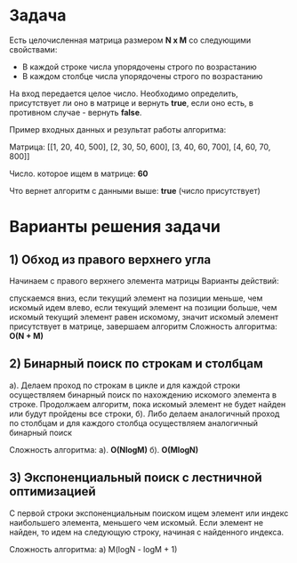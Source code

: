 # Задача
Есть целочисленная матрица размером **N x M** со следующими свойствами:

- В каждой строке числа упорядочены строго по возрастанию
- В каждом столбце числа упорядочены строго по возрастанию

На вход передается целое число. Необходимо определить, присутствует ли оно в матрице и вернуть **true**, если оно есть, в противном случае - вернуть **false**.

Пример входных данных и результат работы алгоритма:

Матрица: [[1, 20, 40, 500], [2, 30, 50, 600], [3, 40, 60, 700], [4, 60, 70, 800]]

Число. которое ищем в матрице: **60**

Что вернет алгоритм с данными выше: **true** (число присутствует)

# Варианты решения задачи
## 1) Обход из правого верхнего угла
Начинаем с правого верхнего элемента матрицы
Варианты действий:

спускаемся вниз, если текущий элемент на позиции меньше, чем искомый
идем влево, если текущий элемент на позиции больше, чем искомый
текущий элемент равен искомому, значит искомый элемент присутствует в матрице, завершаем алгоритм
Сложность алгоритма: **O(N + M)**

## 2) Бинарный поиск по строкам и столбцам
а). Делаем проход по строкам в цикле и для каждой строки осуществляем бинарный поиск по нахождению искомого элемента в строке. Продолжаем алгоритм, пока искомый элемент не будет найден или будут пройдены все строки, б). Либо делаем аналогичный проход по столбцам и для каждого столбца осуществляем аналогичный бинарный поиск

Сложность алгоритма: а). **O(NlogM)** б). **O(MlogN)**

## 3) Экспоненциальный поиск с лестничной оптимизацией
С первой строки экспоненциальным поиском ищем элемент или индекс наибольшего элемента, меньшего чем искомый. Если элемент не найден, то идем на следующую строку, начиная с найденного индекса.

Сложность алгоритма: а) M(logN - logM + 1)
